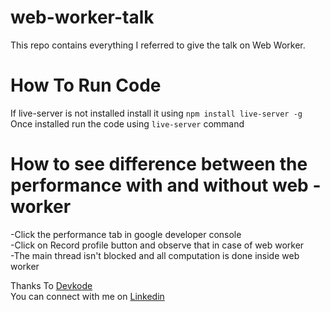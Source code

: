 # web-worker-talk

This repo contains everything I referred to give the talk on Web Worker.

# How To Run Code
If live-server is not installed install it using ```npm install live-server -g``` <br>
Once installed run the code using ```live-server``` command

# How to see difference between the performance with and without web - worker
-Click the performance tab in google developer console<br>
-Click on Record profile button and observe that in case of web worker<br>
-The main thread isn't blocked and all computation is done inside web worker<br>

Thanks To [Devkode](https://www.instagram.com/devkode.io) <br>
You can connect with me on [Linkedin](https://linkedin.com/in/ankitt8)

